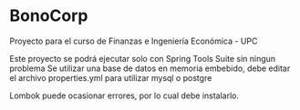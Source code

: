 # BonoCorp
Proyecto para el curso de Finanzas e Ingeniería Económica - UPC 

Este proyecto se podrá ejecutar solo con Spring Tools Suite sin ningun problema
Se utilizar una base de datos en memoria embebido, debe editar el archivo properties.yml para utilizar mysql o postgre

Lombok puede ocasionar errores, por lo cual debe instalarlo. 
